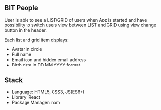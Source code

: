 
## BIT People

User is able to see a LIST/GRID of users when App is started and have possibility to switch users view between LIST and GRID using view change button in the header.

Each list and grid item displays:

- Avatar in circle
- Full name
- Email icon and hidden email address
- Birth date in DD.MM.YYYY format


## Stack

- Language: HTML5, CSS3, JS(ES6+)
- Library: React
- Package Manager: npm

